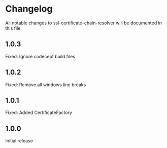 # Changelog

All notable changes to ssl-certificate-chain-resolver will be documented in this file.

## 1.0.3
Fixed: Ignore codecept build files

## 1.0.2
Fixed: Remove all windows line breaks

## 1.0.1
Fixed: Added CertificateFactory

## 1.0.0
Initial release
